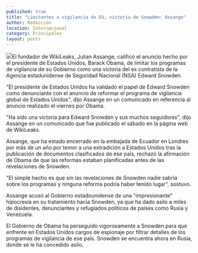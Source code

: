 ```yaml
---
published: true
title: "Limitantes a vigilancia de EU, victoria de Snowden: Assange"
author: Redacción
location: Internacional
category: Principales
layout: posts
---
```


![](http://i.imgur.com/04xssIbm.jpg)El fundador de WikiLeaks, Julian Assange, calificó el anuncio hecho por el presidente de Estados Unidos, Barack Obama, de limitar los programas de vigilancia de su Gobierno como una victoria del ex contratista de la Agencia estadunidense de Seguridad Nacional (NSA) Edward Snowden.

"El presidente de Estados Unidos ha validado el papel de Edward Snowden como denunciante con el anuncio de reformar el programa de vigilancia global de Estados Unidos", dijo Assange en un comunicado en referencia al anuncio realizado el viernes por Obama.

"Ha sido una victoria para Edward Snowden y sus muchos seguidores", dijo Assange en un comunicado que fue publicado el sábado en la página web de WikiLeaks.

Assange, que ha estado encerrado en la embajada de Ecuador en Londres por más de un año por temor a una extradición a Estados Unidos tras la publicación de documentos clasificados de ese país, rechazó la afirmación de Obama de que las reformas estaban planificadas antes de las revelaciones de Snowden.

"El simple hecho es que sin las revelaciones de Snowden nadie sabría sobre los programas y ninguna reforma podría haber tenido lugar", sostuvo.

Assange acusó al Gobierno estadounidense de una "impresionante" hipocresía en su tratamiento hacia Snowden, ya que ha dado asilo a miles de disidentes, denunciantes y refugiados políticos de países como Rusia y Venezuela.

El Gobierno de Obama ha perseguido vigorosamente a Snowden para que enfrente en Estados Unidos cargos de espionaje por filtrar detalles de los programas de vigilancia de ese país. Snowden se encuentra ahora en Rusia, donde se le ha concedido asilo.
